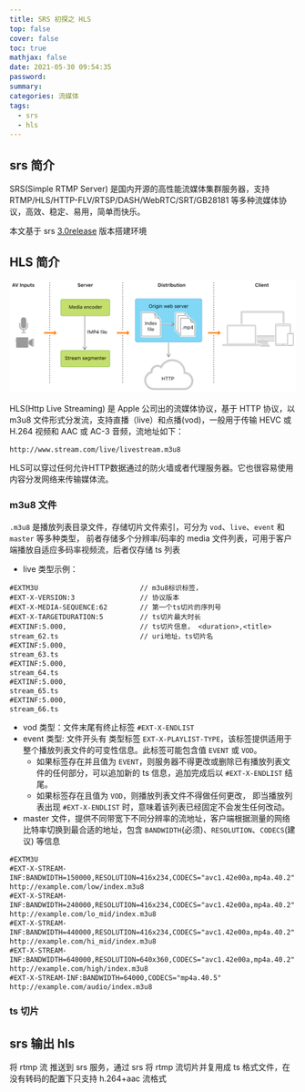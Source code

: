 ```yaml
---
title: SRS 初探之 HLS
top: false
cover: false
toc: true
mathjax: false
date: 2021-05-30 09:54:35
password:
summary: 
categories: 流媒体
tags: 
  - srs
  - hls 
---
```


## srs 简介

SRS(Simple RTMP Server) 是国内开源的高性能流媒体集群服务器，支持 RTMP/HLS/HTTP-FLV/RTSP/DASH/WebRTC/SRT/GB28181 等多种流媒体协议，高效、稳定、易用，简单而快乐。

本文基于 srs [3.0release](https://github.com/ossrs/srs/tree/3.0release) 版本搭建环境

## HLS 简介

![hls Architecture from <https://developer.apple.com/documentation/http_live_streaming>](/image/srs/hls.png)

HLS(Http Live Streaming) 是 Apple 公司出的流媒体协议，基于 HTTP 协议，以 m3u8 文件形式分发流，支持直播（live）和点播(vod)，一般用于传输 HEVC 或 H.264 视频和 AAC 或 AC-3 音频，流地址如下：

```http
http://www.stream.com/live/livestream.m3u8
```

HLS可以穿过任何允许HTTP数据通过的防火墙或者代理服务器。它也很容易使用内容分发网络来传输媒体流。

### m3u8 文件

`.m3u8` 是播放列表目录文件，存储切片文件索引，可分为 `vod`、`live`、`event` 和 `master` 等多种类型， 前者存储多个分辨率/码率的 media 文件列表，可用于客户端播放自适应多码率视频流，后者仅存储 ts 列表

- live 类型示例：

```m3u8
#EXTM3U                         // m3u8标识标签，
#EXT-X-VERSION:3                // 协议版本
#EXT-X-MEDIA-SEQUENCE:62        // 第一个ts切片的序列号
#EXT-X-TARGETDURATION:5         // ts切片最大时长
#EXTINF:5.000,                  // ts切片信息， <duration>,<title>
stream_62.ts                    // uri地址，ts切片名
#EXTINF:5.000,
stream_63.ts
#EXTINF:5.000,
stream_64.ts
#EXTINF:5.000,
stream_65.ts
#EXTINF:5.000,
stream_66.ts
```

- vod 类型：文件末尾有终止标签 `#EXT-X-ENDLIST`
- event 类型: 文件开头有 类型标签 `EXT-X-PLAYLIST-TYPE`，该标签提供适用于整个播放列表文件的可变性信息。此标签可能包含值 `EVENT` 或 `VOD`。
  - 如果标签存在并且值为 `EVENT`，则服务器不得更改或删除已有播放列表文件的任何部分，可以追加新的 ts 信息，追加完成后以 `#EXT-X-ENDLIST` 结尾。
  - 如果标签存在且值为 `VOD`，则播放列表文件不得做任何更改， 即当播放列表出现 `#EXT-X-ENDLIST` 时，意味着该列表已经固定不会发生任何改动。
- master 文件，提供不同带宽下不同分辨率的流地址，客户端根据测量的网络比特率切换到最合适的地址，包含 `BANDWIDTH`(必须)、`RESOLUTION`、`CODECS`(建议) 等信息

```m3u8
#EXTM3U
#EXT-X-STREAM-INF:BANDWIDTH=150000,RESOLUTION=416x234,CODECS="avc1.42e00a,mp4a.40.2"
http://example.com/low/index.m3u8
#EXT-X-STREAM-INF:BANDWIDTH=240000,RESOLUTION=416x234,CODECS="avc1.42e00a,mp4a.40.2"
http://example.com/lo_mid/index.m3u8
#EXT-X-STREAM-INF:BANDWIDTH=440000,RESOLUTION=416x234,CODECS="avc1.42e00a,mp4a.40.2"
http://example.com/hi_mid/index.m3u8
#EXT-X-STREAM-INF:BANDWIDTH=640000,RESOLUTION=640x360,CODECS="avc1.42e00a,mp4a.40.2"
http://example.com/high/index.m3u8
#EXT-X-STREAM-INF:BANDWIDTH=64000,CODECS="mp4a.40.5"
http://example.com/audio/index.m3u8
```

### ts 切片


## srs 输出 hls

将 rtmp 流 推送到 srs 服务，通过 srs 将 rtmp 流切片并复用成 ts 格式文件，在没有转码的配置下只支持 h.264+aac 流格式
